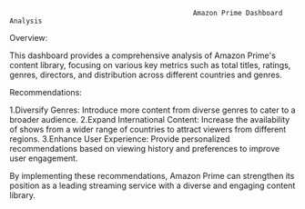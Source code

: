                                                  Amazon Prime Dashboard Analysis 
Overview:

This dashboard provides a comprehensive analysis of Amazon Prime's content library,
focusing on various key metrics such as total titles, ratings, genres, directors, 
and distribution across different countries and genres.

Recommendations:

1.Diversify Genres: Introduce more content from diverse genres to cater to a broader audience.
2.Expand International Content: Increase the availability of shows from a wider range of countries to attract viewers from different regions.
3.Enhance User Experience: Provide personalized recommendations based on viewing history and preferences to improve user engagement.

By implementing these recommendations, Amazon Prime can strengthen its position as a leading streaming service with a diverse and engaging content library.

